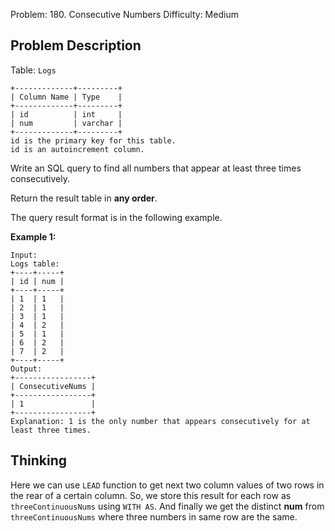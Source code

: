 Problem: 180. Consecutive Numbers
Difficulty: Medium

## Problem Description
Table: `Logs`
```
+-------------+---------+
| Column Name | Type    |
+-------------+---------+
| id          | int     |
| num         | varchar |
+-------------+---------+
id is the primary key for this table.
id is an autoincrement column.
```

Write an SQL query to find all numbers that appear at least three times consecutively.

Return the result table in **any order**.

The query result format is in the following example.

**Example 1:**
```
Input: 
Logs table:
+----+-----+
| id | num |
+----+-----+
| 1  | 1   |
| 2  | 1   |
| 3  | 1   |
| 4  | 2   |
| 5  | 1   |
| 6  | 2   |
| 7  | 2   |
+----+-----+
Output: 
+-----------------+
| ConsecutiveNums |
+-----------------+
| 1               |
+-----------------+
Explanation: 1 is the only number that appears consecutively for at least three times.
```

## Thinking
Here we can use `LEAD` function to get next two column values of two rows in the rear of a certain column. So, we store this result for each row as `threeContinuousNums` using `WITH AS`. And finally we get the distinct **num** from `threeContinuousNums` where three numbers in same row are the same.
